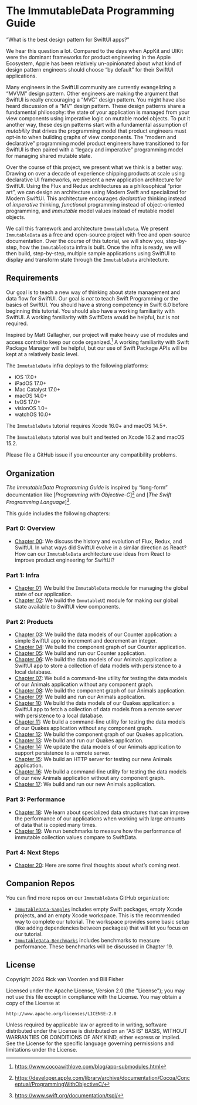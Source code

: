 # The ImmutableData Programming Guide

“What is the best design pattern for SwiftUI apps?”

We hear this question a lot. Compared to the days when AppKit and UIKit were the dominant frameworks for product engineering in the Apple Ecosystem, Apple has been relatively un-opinionated about what kind of design pattern engineers should choose “by default” for their SwiftUI applications.

Many engineers in the SwiftUI community are currently evangelizing a “MVVM” design pattern. Other engineers are making the argument that SwiftUI is really encouraging a “MVC” design pattern. You might have also heard discussion of a “MV” design pattern. These design patterns share a fundamental philosophy: the state of your application is managed from your view components using imperative logic on mutable model objects. To put it another way, these design patterns start with a fundamental assumption of *mutability* that drives the programming model that product engineers must opt-in to when building graphs of view components. The “modern and declarative” programming model product engineers have transitioned to for SwiftUI is then paired with a “legacy and imperative” programming model for managing shared mutable state.

Over the course of this project, we present what we think is a better way. Drawing on over a decade of experience shipping products at scale using declarative UI frameworks, we present a new application architecture for SwiftUI. Using the Flux and Redux architectures as a philosophical “prior art”, we can design an architecture using Modern Swift and specialized for Modern SwiftUI. This architecture encourages *declarative* thinking instead of *imperative* thinking, *functional* programming instead of object-oriented programming, and *immutable* model values instead of mutable model objects.

We call this framework and architecture `ImmutableData`. We present `ImmutableData` as a free and open-source project with free and open-source documentation. Over the course of this tutorial, we will show you, step-by-step, how the `ImmutableData` infra is built. Once the infra is ready, we will then build, step-by-step, multiple sample applications using SwiftUI to display and transform state through the `ImmutableData` architecture.

## Requirements

Our goal is to teach a new way of thinking about state management and data flow for SwiftUI. Our goal *is not* to teach Swift Programming or the basics of SwiftUI. You should have a strong competency in Swift 6.0 before beginning this tutorial. You should also have a working familiarity with SwiftUI. A working familiarity with SwiftData would be helpful, but is not required.

Inspired by Matt Gallagher, our project will make heavy use of modules and access control to keep our code organized.[^1] A working familiarity with Swift Package Manager will be helpful, but our use of Swift Package APIs will be kept at a relatively basic level.

The `ImmutableData` infra deploys to the following platforms:
* iOS 17.0+
* iPadOS 17.0+
* Mac Catalyst 17.0+
* macOS 14.0+
* tvOS 17.0+
* visionOS 1.0+
* watchOS 10.0+

The `ImmutableData` tutorial requires Xcode 16.0+ and macOS 14.5+.

The `ImmutableData` tutorial was built and tested on Xcode 16.2 and macOS 15.2.

Please file a GitHub issue if you encounter any compatibility problems.

## Organization

*The ImmutableData Programming Guide* is inspired by “long-form” documentation like [*Programming with Objective-C*][^2] and [*The Swift Programming Language*][^3].

This guide includes the following chapters:

### Part 0: Overview
* [Chapter 00](Chapters/Chapter-00.md): We discuss the history and evolution of Flux, Redux, and SwiftUI. In what ways did SwiftUI evolve in a similar direction as React? How can our `ImmutableData` architecture use ideas from React to improve product engineering for SwiftUI?
### Part 1: Infra
* [Chapter 01](Chapters/Chapter-01.md): We build the `ImmutableData` module for managing the global state of our application.
* [Chapter 02](Chapters/Chapter-02.md): We build the `ImmutableUI` module for making our global state available to SwiftUI view components.
### Part 2: Products
* [Chapter 03](Chapters/Chapter-03.md): We build the data models of our Counter application: a simple SwiftUI app to increment and decrement an integer.
* [Chapter 04](Chapters/Chapter-04.md): We build the component graph of our Counter application.
* [Chapter 05](Chapters/Chapter-05.md): We build and run our Counter application.
* [Chapter 06](Chapters/Chapter-06.md): We build the data models of our Animals application: a SwiftUI app to store a collection of data models with persistence to a local database.
* [Chapter 07](Chapters/Chapter-07.md): We build a command-line utility for testing the data models of our Animals application without any component graph.
* [Chapter 08](Chapters/Chapter-08.md): We build the component graph of our Animals application.
* [Chapter 09](Chapters/Chapter-09.md): We build and run our Animals application.
* [Chapter 10](Chapters/Chapter-10.md): We build the data models of our Quakes application: a SwiftUI app to fetch a collection of data models from a remote server with persistence to a local database.
* [Chapter 11](Chapters/Chapter-11.md): We build a command-line utility for testing the data models of our Quakes application without any component graph.
* [Chapter 12](Chapters/Chapter-12.md): We build the component graph of our Quakes application.
* [Chapter 13](Chapters/Chapter-13.md): We build and run our Quakes application.
* [Chapter 14](Chapters/Chapter-14.md): We update the data models of our Animals application to support persistence to a remote server.
* [Chapter 15](Chapters/Chapter-15.md): We build an HTTP server for testing our new Animals application.
* [Chapter 16](Chapters/Chapter-16.md): We build a command-line utility for testing the data models of our new Animals application without any component graph.
* [Chapter 17](Chapters/Chapter-17.md): We build and run our new Animals application.
### Part 3: Performance
* [Chapter 18](Chapters/Chapter-18.md): We learn about specialized data structures that can improve the performance of our applications when working with large amounts of data that is copied many times.
* [Chapter 19](Chapters/Chapter-19.md): We run benchmarks to measure how the performance of immutable collection values compare to SwiftData.
### Part 4: Next Steps
* [Chapter 20](Chapters/Chapter-20.md): Here are some final thoughts about what’s coming next.

## Companion Repos

You can find more repos on our `ImmutableData` GitHub organization:

* [`ImmutableData-Samples`](https://github.com/Swift-ImmutableData/ImmutableData-Samples) includes empty Swift packages, empty Xcode projects, and an empty Xcode workspace. This is the recommended way to complete our tutorial. The workspace provides some basic setup (like adding dependencies between packages) that will let you focus on our tutorial.
* [`ImmutableData-Benchmarks`](https://github.com/Swift-ImmutableData/ImmutableData-Benchmarks) includes benchmarks to measure performance. These benchmarks will be discussed in Chapter 19.

## License

Copyright 2024 Rick van Voorden and Bill Fisher

Licensed under the Apache License, Version 2.0 (the "License"); you may not use this file except in compliance with the License. You may obtain a copy of the License at

    http://www.apache.org/licenses/LICENSE-2.0

Unless required by applicable law or agreed to in writing, software distributed under the License is distributed on an "AS IS" BASIS, WITHOUT WARRANTIES OR CONDITIONS OF ANY KIND, either express or implied. See the License for the specific language governing permissions and limitations under the License.

[^1]: https://www.cocoawithlove.com/blog/app-submodules.html
[^2]: https://developer.apple.com/library/archive/documentation/Cocoa/Conceptual/ProgrammingWithObjectiveC/
[^3]: https://www.swift.org/documentation/tspl/
